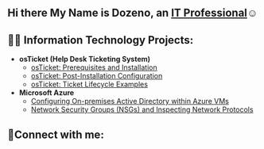 ## Hi there My Name is Dozeno, an <a href="https://linkedin.com/in/deeburns">IT Professional</a>☺</h1>

<h2>👨‍💻 Information Technology Projects:</h2>

- <b>osTicket (Help Desk Ticketing System)</b>
  - [osTicket: Prerequisites and Installation](https://github.com/DozenoBurns/osticket-prereqs)
  - [osTicket: Post-Installation Configuration](https://github.com/DozenoBurns/post-install-config)
  - [osTicket: Ticket Lifecycle Examples](https://github.com/DozenoBurns/ticket-lifecycle)
- <b>Microsoft Azure</b>
  - [Configuring On-premises Active Directory within Azure VMs](https://github.com/DozenoBurns/configure-ad)
  - [Network Security Groups (NSGs) and Inspecting Network Protocols](https://github.com/DozenoBurns/azure-network-protocols)

<h2>🤳Connect with me:</h2>

[linkedin]: https://linkedin.com/in/deeburns
